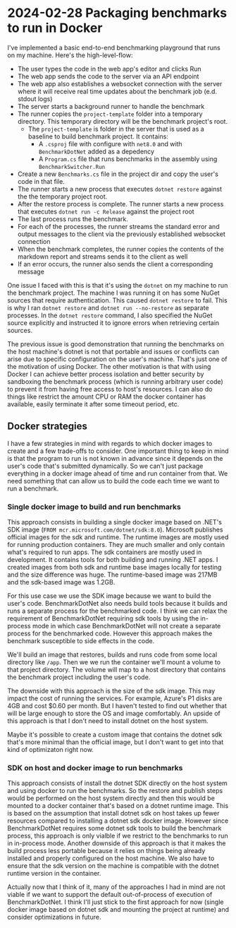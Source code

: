 # 2024-02-28 Packaging benchmarks to run in Docker

I've implemented a basic end-to-end benchmarking playground that runs on my machine. Here's the high-level-flow:

- The user types the code in the web app's editor and clicks Run
- The web app sends the code to the server via an API endpoint
- The web app also establishes a websocket connection with the server where it will receive real time updates about the benchmark job (e.d. stdout logs)
- The server starts a background runner to handle the benchmark
- The runner copies the `project-template` folder into a temporary directory. This temporary directory will be the benchmark project's root.
  - The `project-template` is folder in the server that is used as a baseline to build benchmark project. It contains:
    - A `.csproj` file with configure with `net8.0` and with `BenchmarkDotNet` added as a depedency
    - A `Program.cs` file that runs benchmarks in the assembly using `BenchmarkSwitcher.Run`
- Create a new `Benchmarks.cs` file in the project dir and copy the user's code in that file.
- The runner starts a new process that executes `dotnet restore` against the the temporary project root.
- After the restore process is complete. The runner starts a new process that executes `dotnet run -c Release` against the project root
- The last process runs the benchmark.
- For each of the processes, the runner streams the standard error and output messages to the client via the previously established websocket connection
- When the benchmark completes, the runner copies the contents of the markdown report and streams sends it to the client as well
- If an error occurs, the runner also sends the client a corresponding message

One issue I faced with this is that it's using the `dotnet` on my machine to run the benchmark project. The machine I was running it on has some NuGet sources that require authentication. This caused `dotnet restore` to fail. This is why I ran `dotnet restore` and `dotnet run --no-restore` as separate processes. In the `dotnet restore` command, I also specified the NuGet source explicitly and instructed it to ignore errors when retrieving certain sources.

The previous issue is good demonstration that running the benchmarks on the host machine's dotnet is not that portable and issues or conflicts can arise due to specific configuration on the user's machine. That's just one of the motivation of using Docker. The other motivation is that with using Docker I can achieve better process isolation and better security by sandboxing the benchmark process (which is running arbitrary user code) to prevent it from having free access to host's resources. I can also do things like restrict the amount CPU or RAM the docker container has available, easily terminate it after some timeout period, etc.

## Docker strategies

I have a few strategies in mind with regards to which docker images to create and a few trade-offs to consider. One important thing to keep in mind is that the program to run is not known in advance since it depends on the user's code that's submitted dynamically. So we can't just package everything in a docker image ahead of time and run container from that. We need something that can allow us to build the code each time we want to run a benchmark.

### Single docker image to build and run benchmarks

This approach consists in building a single docker image based on .NET's SDK image (`FROM mcr.microsoft.com/dotnet/sdk:8.0`). Microsoft publishes official images for the sdk and runtime. The runtime images are mostly used for running production containers. They are much smaller and only contain what's required to run apps. The sdk containers are mostly used in development. It contains tools for both building and running .NET apps. I created images from both sdk and runtime base images locally for testing and the size difference was huge. The runtime-based image was 217MB and the sdk-based image was 1.2GB.

For this use case we use the SDK image because we want to build the user's code. BenchmarkDotNet also needs build tools because it builds and runs a separate process for the benchmarked code. I think we can relax the requirement of BenchmarkDotNet requiring sdk tools by using the in-process mode in which case BenchmarkDotNet will not create a separate process for the benchmarked code. However this approach makes the benchmark susceptible to side effects in the code.

We'll build an image that restores, builds and runs code from some local directory like `/app`. Then we we run the container we'll mount a volume to that project directory. The volume will map to a host directory that contains the benchmark project including the user's code.

The downside with this approach is the size of the sdk image. This may impact the cost of running the services. For example, Azure's P1 disks are 4GB and cost $0.60 per month. But I haven't tested to find out whether that will be large enough to store the OS and image comfortably. An upside of this approach is that I don't need to install dotnet on the host system.

Maybe it's possible to create a custom image that contains the dotnet sdk that's more minimal than the official image, but I don't want to get into that kind of optimizaton right now.

### SDK on host and docker image to run benchmarks

This approach consists of install the dotnet SDK directly on the host system and using docker to run the benchmarks. So the restore and publish steps would be performed on the host system directly and then this would be mounted to a docker container that's based on a dotnet runtime image. This is based on the assumption that install dotnet sdk on host takes up fewer resources compared to installing a dotnet sdk docker image. However since BenchmarkDotNet requires some dotnet sdk tools to build the benchmark process, this approach is only vialble if we restrict to the benchmarks to run in in-process mode. Another downside of this approach is that it makes the build process less portable because it relies on things being already installed and properly configured on the host machine. We also have to ensure that the sdk version on the machine is compatible with the dotnet runtime version in the container.

Actually now that I think of it, many of the approaches I had in mind are not viable if we want to support the default out-of-process of execution of BenchmarkDotNet. I think I'll just stick to the first approach for now (single docker image based on dotnet sdk and mounting the project at runtime) and consider optimizations in future.